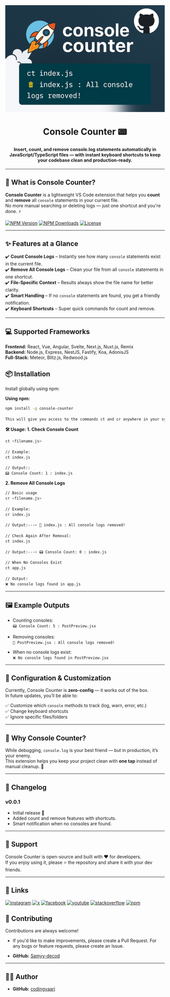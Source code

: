 

<img src="./assets/git-logo.jpg" alt="console-debug-pro" width="700">
</h1>

<h1 align="center">
 Console Counter 📟
</h1>
 <h4  align="center">Insert, count, and remove <b>console.log</b> statements automatically in JavaScript/TypeScript files — with instant keyboard shortcuts to keep your codebase clean and production-ready.</h4>

---

## 🚀 What is Console Counter?

**Console Counter** is a lightweight VS Code extension that helps you **count** and **remove** all `console` statements in your current file.  
No more manual searching or deleting logs — just one shortcut and you're done. ⚡

[![NPM Version](https://img.shields.io/npm/v/console-debug-pro?style=for-the-badge)](https://www.npmjs.com/package/console-debug-pro)
[![NPM Downloads](https://img.shields.io/npm/dt/console-debug-pro?style=for-the-badge)](https://www.npmjs.com/package/console-debug-pro)
[![License](https://img.shields.io/npm/l/console-debug-pro?style=for-the-badge)](LICENSE)



---

## ✨ Features at a Glance

✔️ **Count Console Logs** – Instantly see how many `console` statements exist in the current file.  
✔️ **Remove All Console Logs** – Clean your file from all `console` statements in one shortcut.  
✔️ **File-Specific Context** – Results always show the file name for better clarity.  
✔️ **Smart Handling** – If no `console` statements are found, you get a friendly notification.  
✔️ **Keyboard Shortcuts** – Super quick commands for count and remove.

---


## 💻 Supported Frameworks

**Frontend:** React, Vue, Angular, Svelte, Next.js, Nuxt.js, Remix  
**Backend:** Node.js, Express, NestJS, Fastify, Koa, AdonisJS  
**Full-Stack:** Meteor, Blitz.js, Redwood.js



## 📦 Installation

Install globally using npm:

**Using npm:**
```bash
npm install -g console-counter

This will give you access to the commands ct and cr anywhere in your system.
```

**🛠️ Usage:**
**1. Check Console Count**
```bash
ct <filename.js>

// Example:
ct index.js

// Output::
📟 Console Count: 1 : index.js

```
**2. Remove All Console Logs**
```bash
// Basic usage
cr <filename.js>

// Example:
cr index.js

// Output:---> 🧹 index.js : All console logs removed!

// Check Again After Removal:
ct index.js

// Output:---> 📟 Console Count: 0 : index.js

// When No Consoles Exist
ct app.js

// Output:
❌ No console logs found in app.js

```

---
## 🖼️ Example Outputs

- Counting consoles:  
  `📟 Console Count: 5 : PostPreview.jsx`

- Removing consoles:  
  `🧹 PostPreview.jsx : All console logs removed!`

- When no console logs exist:  
  `❌ No console logs found in PostPreview.jsx`



---

## 🔧 Configuration & Customization

Currently, Console Counter is **zero-config** — it works out of the box.  
In future updates, you’ll be able to:

✅ Customize which `console` methods to track (log, warn, error, etc.)  
✅ Change keyboard shortcuts  
✅ Ignore specific files/folders  

---
## 💼 Why Console Counter?

While debugging, `console.log` is your best friend — but in production, it’s your enemy.  
This extension helps you keep your project clean with **one tap** instead of manual cleanup. 🧹

---

## 📖 Changelog

### v0.0.1
- Initial release 🎉  
- Added count and remove features with shortcuts.  
- Smart notification when no consoles are found.


 ---

## 💙 Support

Console Counter is open-source and built with ❤️ for developers.  
If you enjoy using it, please ⭐ the repository and share it with your dev friends.  

---


## 🔗 Links
[![instagram](https://img.shields.io/badge/instagram-E4405F?style=for-the-badge&logo=instagram&logoColor=white)](https://instagram.com/codingyaari)
[![x](https://img.shields.io/badge/X-000000?style=for-the-badge&logo=x&logoColor=white)](https://x.com/codingyaari)
[![facebook](https://img.shields.io/badge/facebook-1877F2?style=for-the-badge&logo=facebook&logoColor=white)](https://www.facebook.com/profile.php?id=61579800007414)
[![youtube](https://img.shields.io/badge/youtube-FF0000?style=for-the-badge&logo=youtube&logoColor=white)](https://www.youtube.com/@codingyaari)
[![stackoverflow](https://img.shields.io/badge/stackoverflow-F58025?style=for-the-badge&logo=stackoverflow&logoColor=white)](https://stackoverflow.com/users/31368342/codingyaari)
[![npm](https://img.shields.io/badge/npm-CB3837?style=for-the-badge&logo=npm&logoColor=white)](https://www.npmjs.com/~codingyaari)


 ## 🤝 Contributing
 Contributions are always welcome!
 - If you'd like to make improvements, please create a Pull Request. For any bugs or feature requests, please create an Issue.
 
- **GitHub:** [Samyy-decod](https://github.com/Samyy-decod)
 _______________________________________________________________________________________
 ## 🧑‍💻 Author
- **GitHub:** [codingyaari](https://github.com/codingyaari)
